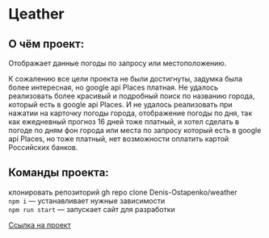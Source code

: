 # Цeather
## О чём проект:
Отображает данные погоды по запросу или местоположению.

К сожалению все цели проекта не были достигнуты, задумка была более интересная, но google api Places платная.
Не удалось реализовать более красивый и подробный поиск по названию города, который есть в google api Places.
И не удалось реализовать при нажатии на карточку погоды города, отображение погоды по дня, так как ежедневный прогноз 16 дней тоже платный, и хотел сделать в погоде по дням фон города или места по запросу который есть в google api Places, но тоже платный, нет возможности оплатить картой Российских банков.

## Команды проекта:

клонировать репозиторий gh repo clone Denis-Ostapenko/weather <br>
`npm i` — устанавливает нужные зависимости <br>
`npm run start` — запускает сайт для разработки <br>

[Ссылка на проект](https://weather-ten-rust.vercel.app/)
